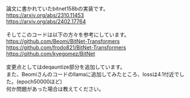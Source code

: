 論文に書かれていたbitnet158bの実装です。<br>
https://arxiv.org/abs/2310.11453<br>
https://arxiv.org/abs/2402.17764<br>
<br>
そしてこのコードは以下の方々を参考にしています。
<br>
https://github.com/Beomi/BitNet-Transformers<br>
https://github.com/frodo821/BitNet-Transformers<br>
https://github.com/kyegomez/BitNet<br>
<br>
変更点としてはdeqauntize部分を追加しています。<br>
また、Beomiさんのコードのllamaに追加してみたところ、lossは4.1付近でした。(epoch50000ほど)<br>
何か問題があった場合は教えてください。<br>
